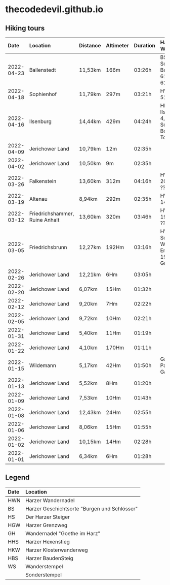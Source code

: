 # thecodedevil.github.io
## Hiking tours
|Date      |Location                      |Distance |Altimeter|Duration|Harzer Wandernadel|
|:---------|:-------------------------    |:--------|:--------|:-------|:-----------------|
|2022-04-23|Ballenstedt                   |11,53km  |166m     |03:26h  |BS Roseburg, BS Schloss Ballenstedt, HWN 61, HWN 161, HS 61|
|2022-04-18|Sophienhof                    |11,79km  |297m     |03:21h  |HWN 48, HWN 51, HWN 97 ???|
|2022-04-16|Ilsenburg                     |14,44km  |429m     |04:24h  |HKW Kloster Ilsenburg, HWN 4, HWN 5, Sonderstempel Borkenkäferpfad-Tour 2021 ???|
|2022-04-09|Jerichower Land               |10,79km  |12m      |02:35h  ||
|2022-04-02|Jerichower Land               |10,50km  |9m       |02:35h  ||
|2022-03-26|Falkenstein                   |13,60km  |312m     |04:16h  |HWN 200, HWN 203, HWN 204 ???|
|2022-03-19|Altenau                       |8,94km   |292m     |02:35h  |HWN 132, HWN 149 ???|
|2022-03-12|Friedrichshammer, Ruine Anhalt|13,60km  |320m     |03:46h  |HWN 179, HWN 197, HWN 182 ???|
|2022-03-05|Friedrichsbrunn               |12,27km  |192Hm    |03:16h  |HWN 191, Schutzhütte zum Wanderschuh, Erichsburg, HWN 190, Historischer Grenzweg R4|
|2022-02-26|Jerichower Land               |12,21km  |6Hm      |03:05h  ||
|2022-02-20|Jerichower Land               |6,07km   |15Hm     |01:32h  ||
|2022-02-12|Jerichower Land               |9,20km   |7Hm      |02:22h  ||
|2022-02-05|Jerichower Land               |9,72km   |10Hm     |02:21h  ||
|2022-01-31|Jerichower Land               |5,40km   |11Hm     |01:19h  ||
|2022-01-22|Jerichower Land               |4,10km   |170Hm    |01:11h  ||
|2022-01-15|Wildemann                     |5,17km   |42Hm     |01:50h  |Gallenberg, WS Pavillion Gallenberg|
|2022-01-13|Jerichower Land               |5,52km   |8Hm      |01:20h  ||
|2022-01-09|Jerichower Land               |7,53km   |10Hm     |01:43h  ||
|2022-01-08|Jerichower Land               |12,43km  |24Hm     |02:55h  ||
|2022-01-06|Jerichower Land               |8,06km   |15Hm     |01:55h  ||
|2022-01-02|Jerichower Land               |10,15km  |14Hm     |02:28h  ||
|2022-01-01|Jerichower Land               |6,34km   |6Hm      |01:28h  ||

## Legend
|Date|Location|
|:-|:-|
|HWN|Harzer Wandernadel|
|BS|Harzer Geschichtsorte "Burgen und Schlösser"|
|HS|Der Harzer Steiger|
|HGW|Harzer Grenzweg|
|GH|Wandernadel "Goethe im Harz"|
|HHS|Harzer Hexenstieg|
|HKW|Harzer Klosterwanderweg|
|HBS|Harzer BaudenSteig|
|WS|Wanderstempel|
| |Sonderstempel
